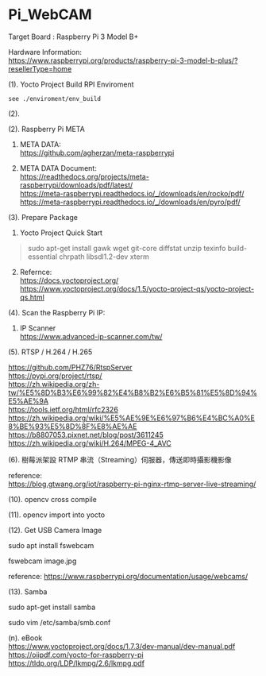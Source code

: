 # Pi_WebCAM

Target Board : Raspberry Pi 3 Model B+

Hardware Information:  
https://www.raspberrypi.org/products/raspberry-pi-3-model-b-plus/?resellerType=home  

(1). Yocto Project Build RPI Enviroment

	see ./enviroment/env_build

(2).


















(2). Raspberry Pi META  

1. META DATA:  
https://github.com/agherzan/meta-raspberrypi

2. META DATA Document:  
https://readthedocs.org/projects/meta-raspberrypi/downloads/pdf/latest/  
https://meta-raspberrypi.readthedocs.io/_/downloads/en/rocko/pdf/   
https://meta-raspberrypi.readthedocs.io/_/downloads/en/pyro/pdf/   

(3). Prepare Package   
 
1. Yocto Project Quick Start  

> sudo apt-get install gawk wget git-core diffstat unzip texinfo build-essential chrpath libsdl1.2-dev xterm

2. Refernce:  
https://docs.yoctoproject.org/   
https://www.yoctoproject.org/docs/1.5/yocto-project-qs/yocto-project-qs.html   

(4). Scan the Raspberry Pi IP:  

1. IP Scanner  
https://www.advanced-ip-scanner.com/tw/ 

(5). RTSP / H.264 / H.265

https://github.com/PHZ76/RtspServer  
https://pypi.org/project/rtsp/  
https://zh.wikipedia.org/zh-tw/%E5%8D%B3%E6%99%82%E4%B8%B2%E6%B5%81%E5%8D%94%E5%AE%9A   
https://tools.ietf.org/html/rfc2326  
https://zh.wikipedia.org/wiki/%E5%AE%9E%E6%97%B6%E4%BC%A0%E8%BE%93%E5%8D%8F%E8%AE%AE  
https://b8807053.pixnet.net/blog/post/3611245  
https://zh.wikipedia.org/wiki/H.264/MPEG-4_AVC  

(6). 樹莓派架設 RTMP 串流（Streaming）伺服器，傳送即時攝影機影像

reference:  
https://blog.gtwang.org/iot/raspberry-pi-nginx-rtmp-server-live-streaming/

(10). opencv cross compile

(11). opencv import into yocto

(12). Get USB Camera Image

sudo apt install fswebcam

fswebcam image.jpg

reference:
https://www.raspberrypi.org/documentation/usage/webcams/

(13).  Samba

sudo apt-get install samba

sudo vim /etc/samba/smb.conf

(n). eBook  
https://www.yoctoproject.org/docs/1.7.3/dev-manual/dev-manual.pdf  	
https://oiipdf.com/yocto-for-raspberry-pi	
https://tldp.org/LDP/lkmpg/2.6/lkmpg.pdf	







 

